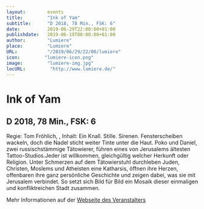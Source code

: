 ```yaml
---
layout:        events
title:         "Ink of Yam"
subtitle:      "D 2018, 78 Min., FSK: 6"
date:          2019-06-29T22:00:00+01:00
publishdate:   2019-06-19T00:00:00+01:00
author:        "Lumiere"
place:         "Lumiere"
URL:           "/2019/06/29/22/00/lumiere"
icon:         "lumiere-icon.png"
image:         "lumiere-img.jpg"
locURL:         "http://www.lumiere.de/"
---
```


Ink of Yam
===========

D 2018, 78 Min., FSK: 6
-----------

Regie: Tom Fröhlich, , Inhalt: Ein Knall. Stille. Sirenen. Fensterscheiben wackeln, doch die Nadel sticht weiter Tinte unter die Haut. Poko und Daniel, zwei russischstämmige Tätowierer, führen eines von Jerusalems ältesten Tattoo-Studios.Jeder ist willkommen, gleichgültig welcher Herkunft oder Religion. Unter Schmerzen auf dem Tätowierstuhl durchleben Juden, Christen, Moslems und Atheisten eine Katharsis, öffnen ihre Herzen, offenbaren ihre ganz persönliche Geschichte und zeigen dabei, was sie mit Jerusalem verbindet. So setzt sich Bild für Bild ein Mosaik dieser einmaligen und konfliktreichen Stadt zusammen.

Mehr Informationen auf der [Webseite des Veranstalters](http://www.lumiere.de/19/06/inkyam.htm)
